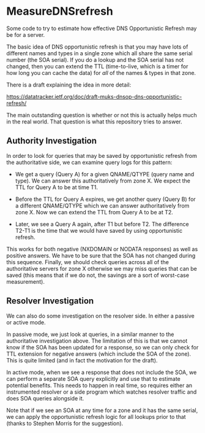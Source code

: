 # MeasureDNSrefresh

Some code to try to estimate how effective DNS Opportunistic Refresh
may be for a server.

The basic idea of DNS opportunistic refresh is that you may have lots
of different names and types in a single zone which all share the same
serial number (the SOA serial). If you do a lookup and the SOA serial
has not changed, then you can extend the TTL (time-to-live, which is a
timer for how long you can cache the data) for _all_ of the names &
types in that zone.

There is a draft explaining the idea in more detail:

https://datatracker.ietf.org/doc/draft-muks-dnsop-dns-opportunistic-refresh/

The main outstanding question is whether or not this is actually helps
much in the real world. That question is what this repository tries to
answer.

## Authority Investigation

In order to look for queries that may be saved by opportunistic
refresh from the authoritative side, we can examine query logs for
this pattern:

* We get a query (Query A) for a given QNAME/QTYPE (query name and
  type). We can answer this authoritatively from zone X. We expect the
  TTL for Query A to be at time T1.

* Before the TTL for Query A expires, we get another query (Query B)
  for a different QNAME/QTYPE which we can answer authoritatively from
  zone X. Now we can extend the TTL from Query A to be at T2.

* Later, we see a Query A again, after T1 but before T2. The
  difference T2-T1 is the time that we would have saved by using
  opportunistic refresh.

This works for both negative (NXDOMAIN or NODATA responses) as well as
positive answers. We have to be sure that the SOA has not changed
during this sequence. Finally, we should check queries across all of
the authoritative servers for zone X otherwise we may miss queries
that can be saved (this means that if we do not, the savings are a
sort of worst-case measurement).

## Resolver Investigation

We can also do some investigation on the resolver side. In either a
passive or active mode.

In passive mode, we just look at queries, in a similar manner to the
authoritative investigation above. The limitation of this is that we
cannot know if the SOA has been updated for a response, so we can only
check for TTL extension for negative answers (which include the SOA of
the zone). This is quite limited (and in fact the motivation for the
draft).

In active mode, when we see a response that does not include the SOA,
we can perform a separate SOA query explicitly and use that to
estimate potential benefits. This needs to happen in real time, so
requires either an instrumented resolver or a side program which
watches resolver traffic and does SOA queries alongside it.

Note that if we see an SOA at any time for a zone and it has the same
serial, we can apply the opportunistic refresh logic for all lookups
prior to that (thanks to Stephen Morris for the suggestion).

